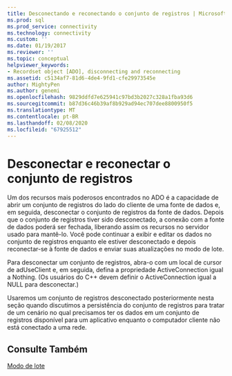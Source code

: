 ```yaml
---
title: Desconectando e reconectando o conjunto de registros | Microsoft Docs
ms.prod: sql
ms.prod_service: connectivity
ms.technology: connectivity
ms.custom: ''
ms.date: 01/19/2017
ms.reviewer: ''
ms.topic: conceptual
helpviewer_keywords:
- Recordset object [ADO], disconnecting and reconnecting
ms.assetid: c5134af7-81d6-4de4-9fd1-cfe29973545e
author: MightyPen
ms.author: genemi
ms.openlocfilehash: 9829ddfd7e625941c97bd3b2027c328a1fba93d6
ms.sourcegitcommit: b87d36c46b39af8b929ad94ec707dee8800950f5
ms.translationtype: MT
ms.contentlocale: pt-BR
ms.lasthandoff: 02/08/2020
ms.locfileid: "67925512"
---
```

# <a name="disconnecting-and-reconnecting-the-recordset"></a>Desconectar e reconectar o conjunto de registros
Um dos recursos mais poderosos encontrados no ADO é a capacidade de abrir um conjunto de registros do lado do cliente de uma fonte de dados e, em seguida, desconectar o conjunto de registros da fonte de dados. Depois que o conjunto de registros tiver sido desconectado, a conexão com a fonte de dados poderá ser fechada, liberando assim os recursos no servidor usado para mantê-lo. Você pode continuar a exibir e editar os dados no conjunto de registros enquanto ele estiver desconectado e depois reconectar-se à fonte de dados e enviar suas atualizações no modo de lote.  
  
 Para desconectar um conjunto de registros, abra-o com um local de cursor de adUseClient e, em seguida, defina a propriedade ActiveConnection igual a Nothing. (Os usuários do C++ devem definir o ActiveConnection igual a NULL para desconectar.)  
  
 Usaremos um conjunto de registros desconectado posteriormente nesta seção quando discutimos a persistência do conjunto de registros para tratar de um cenário no qual precisamos ter os dados em um conjunto de registros disponível para um aplicativo enquanto o computador cliente não está conectado a uma rede.  
  
## <a name="see-also"></a>Consulte Também  
 [Modo de lote](../../../ado/guide/data/batch-mode.md)
